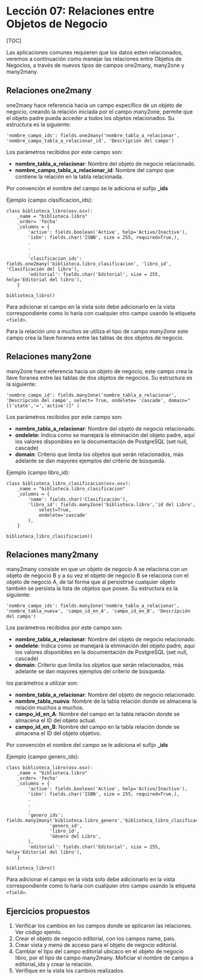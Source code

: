 Lección 07: Relaciones entre Objetos de Negocio
===============================================

[TOC]

Las aplicaciones comunes requieren que los datos esten relacionados, veremos a continuación como manejar las relaciones entre Objetos de Negocios, a través de nuevos tipos de campos one2many, many2one y many2many.

Relaciones one2many
-------------------

one2many hace referencia hacia un campo específico de un objeto de negocio, creando la relación iniciada por el campo many2one, permite que el objeto padre pueda acceder a todos los objetos relacionados. Su estructura es la siguiente:

	'nombre_campo_ids': fields.one2many('nombre_tabla_a_relacionar', 'nombre_campo_tabla_a_relacionar_id', 'Descripción del campo')

Los parámetros recibidos por este campo son:

* **nombre_tabla_a_relacionar**: Nombre del objeto de negocio relacionado.
* **nombre_campo_tabla_a_relacionar_id**: Nombre del campo que contiene la relación en la tabla relacionada.

Por convención el nombre del campo se le adiciona el sufijo **_ids**

Ejemplo (campo clasificacion_ids):

	class biblioteca_libro(osv.osv):
		_name = "biblioteca.libro"
		_order= 'fecha'
		_columns = {
			'active': fields.boolean('Active', help='Activo/Inactivo'),
			'isbn': fields.char('ISBN', size = 255, required=True,),
			.
			.
			.
			'clasificacion_ids': fields.one2many('biblioteca.libro_clasificacion', 'libro_id', 'Clasificación del libro'),
			'editorial': fields.char('Editorial', size = 255, help='Editorial del libro'),
		}

	biblioteca_libro()


Para adicionar el campo en la vista solo debe adicionarlo en la vista correspondiente como lo haría con cualquier otro campo usando la etiqueta `<field>`.

Para la relación uno a muchos se utiliza el tipo de campo *many2one* este campo crea la llave foranea entre las tablas de dos objetos de negocio.

Relaciones many2one
-------------------

many2one hace referencia hacia un objeto de negocio, este campo crea la llave foranea entre las tablas de dos objetos de negocios. Su estructura es la siguiente:

	'nombre_campo_id': fields.many2one('nombre_tabla_a_relacionar', 'Descripción del campo', select= True, ondelete= 'cascade', domain="[('state','=','active')]" )

Los parámetros recibidos por este campo son:

* **nombre_tabla_a_relacionar**: Nombre del objeto de negocio relacionado.
* **ondelete**: Indica como se manejará la eliminación del objeto padre, aquí los valores disponibles en la documentación de PostgreSQL (set null, cascade)
* **domain**: Criterio que limita los objetos que serán relacionados, más adelante se dan mayores ejemplos del criterio de búsqueda.

Ejemplo (campo libro_id):

	class biblioteca_libro_clasificacion(osv.osv):
		_name = "biblioteca.libro_clasificacion"
		_columns = {
			'name': fields.char('Clasificación'),
			'libro_id': fields.many2one('biblioteca.libro','id del Libro',
				select=True,
				ondelete='cascade'
			),
		}

	biblioteca_libro_clasificacion()


Relaciones many2many
--------------------

many2many consiste en que un objeto de negocio A se relaciona con un objeto de negocio B y a su vez el objeto de negocio B se relaciona con el objeto de negocio A, de tal forma que al persistirse cualquier objeto también se persista la lista de objetos que posee. Su estructura es la siguiente:

	'nombre_campo_ids': fields.many2one('nombre_tabla_a_relacionar', 'nombre_tabla_nueva', 'campo_id_en_A', 'campo_id_en_B', 'Descripción del campo')

Los parámetros recibidos por este campo son:

* **nombre_tabla_a_relacionar**: Nombre del objeto de negocio relacionado.
* **ondelete**: Indica como se manejará la eliminación del objeto padre, aquí los valores disponibles en la documentación de PostgreSQL (set null, cascade)
* **domain**: Criterio que limita los objetos que serán relacionados, más adelante se dan mayores ejemplos del criterio de búsqueda.

los parámetros a utilizar son:

* **nombre_tabla_a_relacionar**: Nombre del objeto de negocio relacionado.
* **nombre_tabla_nueva**: Nombre de la tabla relación donde se almacena la relación muchos a muchos.
* **campo_id_en_A**: Nombre del campo en la tabla relación donde se almacena el ID del objeto actual.
* **campo_id_en_B**: Nombre del campo en la tabla relación donde se almacena el ID del objeto objetivo.

Por convención el nombre del campo se le adiciona el sufijo **_ids**

Ejemplo (campo genero_ids):

	class biblioteca_libro(osv.osv):
		_name = "biblioteca.libro"
		_order= 'fecha'
		_columns = {
			'active': fields.boolean('Active', help='Activo/Inactivo'),
			'isbn': fields.char('ISBN', size = 255, required=True,),
			.
			.
			.
			'genero_ids': fields.many2many('biblioteca.libro_genero','biblioteca_libro_clasificaciones',
					'genero_id',
					'libro_id',
					'Género del Libro',
			),
			'editorial': fields.char('Editorial', size = 255, help='Editorial del libro'),
		}

	biblioteca_libro()

Para adicionar el campo en la vista solo debe adicionarlo en la vista correspondiente como lo haría con cualquier otro campo usando la etiqueta `<field>`.


Ejercicios propuestos
---------------------

1. Verificar los cambios en los campos donde se aplicaron las relaciones. Ver código ejemlo.
1. Crear el objeto de negocio editorial, con los campos name, pais.
1. Crear vista y menú de acceso para el objeto de negocio editorial.
1. Cambiar el tipo del campo editorial ubicaco en el objeto de negocio libro, por el tipo de campo many2many. Moficiar el nombre de campo a editorial_ids y crear la relación.
1. Verifique en la vista los cambios realizados.

